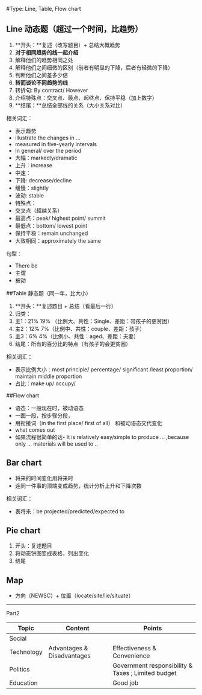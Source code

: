 
#Type: Line, Table, Flow chart


## Line 动态题（超过一个时间，比趋势）
1. **开头：**复述（改写题目）+ 总结大概趋势
2. **对于相同趋势的线一起介绍**
 3. 解释他们的趋势相同之处
 4. 解释他们之间细微的区别（前者有明显的下降，后者有轻微的下降）
 5. 判断他们之间差多少倍
3. **转而谈论不同趋势的线**
 4. 转折句: By contract/ However
 5. 介绍特殊点：交叉点、最点、起终点、保持平稳（加上数字）
4. **结尾：**总结全部线的关系（大小关系对比）



相关词汇：
* 表示趋势
 * illustrate the changes in ... 
 * measured in five-yearly intervals
 * In general/ over the period
 * 大幅：markedly/dramatic
 * 上升：increase
 * 中速：
 * 下降: decrease/decline
 * 缓慢：slightly
 * 波动: stable
* 特殊点：
 * 交叉点（超越关系）
 * 最高点：peak/ highest point/ summit
 * 最低点：bottom/ lowest point
 * 保持平稳：remain unchanged
 * 大致相同：approximately the same

句型：
* There be
* 主谓
* 被动

##Table 静态题（同一年，比大小）
1. **开头：**复述题目 + 总结（看最后一行）
2. 归类：
 3. 主1：21% 19% （比例大、共性：Single、差距：带孩子的更贫困）
 4. 主2：12% 7%（比例中、共性：couple、差距：孩子）
 5. 主3：6% 4%（比例小、共性：aged、差距：夫妻）
6. 结尾：所有的百分比的特点（有孩子的会更贫困）

相关词汇：
* 表示比例大小：most principle/ percentage/ significant /least proportion/ maintain middle proportion
* 占比：make up/ occupy/ 

##Flow chart
* 语态：一般现在时，被动语态
* 一图一段，按步骤分段，
* 用衔接词（in the first place/ first of all） 和被动语态交代变化
* what comes out
* 如果流程很简单的话- It is relatively easy/simple to produce ... ,because only ... materials will be used to ..

## Bar chart
* 将来的时间变化用将来时
* 连同一件事的顶端变成趋势，统计分析上升和下降次数

相关词汇：
* 表将来：be projected/predicted/expected to

## Pie chart
1. 开头：复述题目
2. 将动态饼图变成表格，列出变化
3. 结尾

## Map
* 方向（NEWSC）+ 位置（locate/site/lie/situate） 



---
Part2

| Topic | Content | Points |
| -- | -- | -- |
| Social |  |  |
| Technology | Advantages & Disadvantages | Effectiveness & Convenience|
| Politics | | Government responsibility & Taxes ; Limited budget|
| Education | |Good job|












